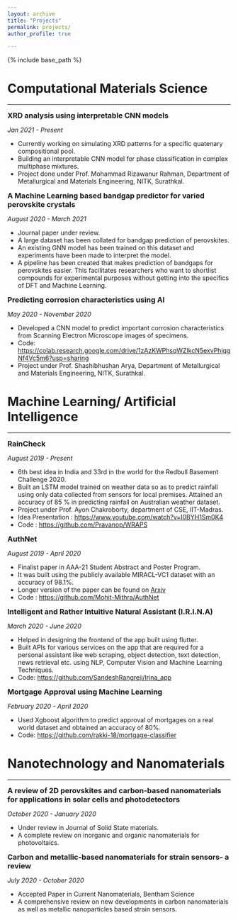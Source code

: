 ```yaml
---
layout: archive
title: "Projects"
permalink: projects/
author_profile: true

---
```


<style type='text/css'> 
h2, h3, h4, h5, h6 {margin: 0;}
.br {display: block; margin-bottom: 0em; margin: 0;} 
</style>

{% include base_path %}

# Computational Materials Science
-------
### XRD analysis using interpretable CNN models
<i>Jan 2021 - Present </i><br>
* Currently working on simulating XRD patterns for a specific quatenary compositional pool.
* Building an interpretable CNN model for phase classification in complex multiphase mixtures. 
* Project done under Prof. Mohammad Rizawanur Rahman, Department of Metallurgical and Materials Engineering, NITK, Surathkal.

### A Machine Learning based bandgap predictor for varied perovskite crystals
<i>August 2020 - March 2021 </i> <br>
* Journal paper under review. 
* A large dataset has been collated for bandgap prediction of perovskites.
* An existing GNN model has been trained on this dataset and experiments have been made to interpret the model. 
* A pipeline has been created that makes prediction of bandgaps for perovskites easier. This facilitates researchers who want to shortlist compounds for experimental purposes without getting into the specifics of DFT and Machine Learning.

### Predicting corrosion characteristics using AI
<i>May 2020 - November 2020 </i> <br>
* Developed a CNN model to predict important corrosion characteristics from Scanning Electron Microscope images of specimens.
* Code: <https://colab.research.google.com/drive/1zAzKWPhsqWZlkcN5exvPhjqgNf4Vc5m6?usp=sharing>
* Project under Prof. Shashibhushan Arya, Department of Metallurgical and Materials Engineering, NITK, Surathkal.

# Machine Learning/ Artificial Intelligence
-----
### RainCheck
<i>August 2019 - Present </i> <br>
* 6th best idea in India and 33rd in the world for the Redbull Basement Challenge 2020.
* Built an LSTM model trained on weather data so as to predict rainfall using only data collected from sensors for local premises. Attained an accuracy of 85 \% in predicting rainfall on Australian weather dataset. 
* Project under Prof.  Ayon Chakroborty, department of CSE, IIT-Madras. 
* Idea Presentation : <https://www.youtube.com/watch?v=I0BYH1Sm0K4> 
* Code : <https://github.com/Pravanop/WRAPS>

### AuthNet
<i>August 2019 - April 2020 </i> <br>
* Finalist paper in AAA-21 Student Abstract and Poster Program.
* It was built using the publicly available MIRACL-VC1 dataset with an accuracy of 98.1%.
* Longer version of the paper can be found on [Arxiv](https://arxiv.org/abs/2012.02515)
* Code : <https://github.com/Mohit-Mithra/AuthNet>

### Intelligent and Rather Intuitive Natural Assistant (I.R.I.N.A)
<i>March 2020 - June 2020</i><br>
* Helped in designing the frontend of the app built using flutter.
* Built APIs for various services on the app that are required for a personal assistant like web scraping, object detection, text detection, news retrieval etc. using NLP, Computer Vision and Machine Learning Techniques.
* Code: <https://github.com/SandeshRangreji/Irina_app>

### Mortgage Approval using Machine Learning
<i> February 2020 - April 2020 </i> <br>
* Used Xgboost algorithm to predict approval of mortgages on a real world dataset and obtained an accuracy of 80%.
* Code: <https://github.com/rakki-18/mortgage-classifier>

# Nanotechnology and Nanomaterials
-----
### A review of 2D perovskites and carbon-based nanomaterials for applications in solar cells and photodetectors
<i> October 2020 - January 2020  </i><br>
* Under review in Journal of Solid State materials. 
* A complete review on inorganic and organic nanomaterials for photovoltaics.

### Carbon and metallic-based nanomaterials for strain sensors- a review
<i> July 2020 - October 2020  </i><br>
* Accepted Paper in Current Nanomaterials, Bentham Science  
* A comprehensive review on new developments in carbon nanomaterials as well as metallic nanoparticles based strain sensors.


